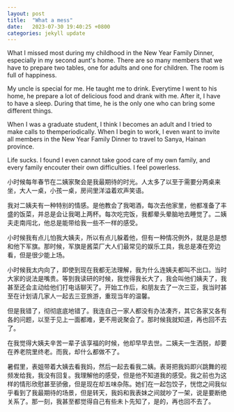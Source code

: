 ```yaml
---
layout: post
title:  "What a mess"
date:   2023-07-30 19:40:25 +0800
categories: jekyll update
---
```

What I missed most during my childhood in the New Year Family Dinner, especially in my second aunt's home. There are so many members that we have to prepare two tables, one for adults and one for children. The room is full of happiness.

My uncle is special for me. He taught me to drink. Everytime I went to his home, he prepare a lot of delicious food and drank with me. After it, I have to have a sleep. During that time, he is the only one who can bring some different things.

When I was a graduate student, I think I becomes an adult and I tried to make calls to themperiodically. When I begin to work, I even want to invite all members in the New Year Family Dinner to travel to Sanya, Hainan province.

Life sucks. I found I even cannot take good care of my own family, and every family encouter their own difficulties. I feel powerless.

小时候每年春节在二姨家聚会是我最期待的时光。人太多了以至于需要分两桌来坐，大人一桌，小孩一桌，房间里洋溢着欢声笑语。

我对二姨夫有一种特别的情感。是他教会了我喝酒，每次去他家里，他都准备了丰盛的饭菜，并总是会让我喝上两杯。每次吃完饭，我都晕头晕脑地去睡觉了。二姨夫走南闯北，他总是能带给我一些不一样的感受。

小时候我有点儿怕我大姨夫，所以有点儿躲着他，但有一种情况例外，就是总是想和他下军旗。那时候，军旗是酱菜厂大人们最常见的娱乐工具，我总是凑在旁边看，但是很少能上场。

小时候我太内向了，即使到现在我都无法理解，我为什么连姨夫都叫不出口。当时大家的说法是嘴贵。等到我读研的时候，我觉得我长大了，我会叫他们姨夫了，我甚至还会主动给他们打电话聊天了。开始工作后，和朋友去了一次三亚，我当时甚至在计划请几家人一起去三亚旅游，重现当年的温馨。

但是我错了，彻彻底底地错了。我连自己一家人都没有办法凑齐，其它各家又各有各的问题，以至于见上一面都难，更不用说聚会了。那时候我就知道，再也回不去了。

在我觉得大姨夫辛苦一辈子该享福的时候，他却早早去世。二姨夫一生洒脱，却要在养老院里终老。而我，却什么都做不了。

暑假里，表姐带着大姨去看我妈，然后一起去看我二姨。表哥把我妈即兴跳舞的视频发给我，我没有回复。我理解他的感受，但是他不知道我的感受。我之前也为这样的情形欣慰甚至骄傲，但是现在却五味杂陈。她们在一起包饺子，恍惚之间我似乎看到了我最期待的场景，但是转天，我妈和我表妹之间就吵了一架，说是要断绝关系了。那一刻，我甚至都觉得自己有些未卜先知了，是的，再也回不去了。

